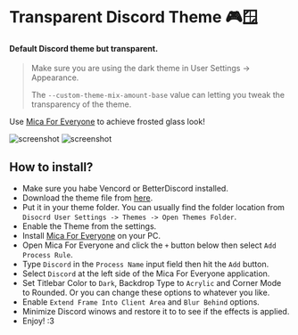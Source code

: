 # Transparent Discord Theme 🎮🪟

#### Default Discord theme but transparent.

> Make sure you are using the dark theme in User Settings -> Appearance.
> 
> The `--custom-theme-mix-amount-base` value can letting you tweak the transparency of the theme.

Use [Mica For Everyone](https://github.com/MicaForEveryone/MicaForEveryone) to achieve frosted glass look!

![screenshot](https://github.com/EnderDragonEP/Transparent-Discord-Theme/assets/30905525/67e91304-c6b6-4594-be02-223bbc3bc71b)
![screenshot](https://github.com/EnderDragonEP/Transparent-Discord-Theme/assets/30905525/521888c6-8310-440e-860c-f8c9a59fc1ca)

## How to install?

* Make sure you habe Vencord or BetterDiscord installed.
* Download the theme file from [here](https://raw.githubusercontent.com/EnderDragonEP/Transparent-Discord-Theme/main/Transparent.theme.css).
* Put it in your theme folder. You can usually find the folder location from `Disocrd User Settings -> Themes -> Open Themes Folder`.
* Enable the Theme from the settings.
* Install [Mica For Everyone](https://github.com/MicaForEveryone/MicaForEveryone/releases) on your PC.
* Open Mica For Everyone and click the `+` button below then select `Add Process Rule`.
* Type `Discord` in the `Process Name` input field then hit the `Add` button.
* Select `Discord` at the left side of the Mica For Everyone application.
* Set Titlebar Color to `Dark`, Backdrop Type to `Acrylic` and Corner Mode to Rounded. Or you can change these options to whatever you like.
* Enable `Extend Frame Into Client Area` and `Blur Behind` options.
* Minimize Discord winows and restore it to to see if the effects is applied.
* Enjoy! :3
